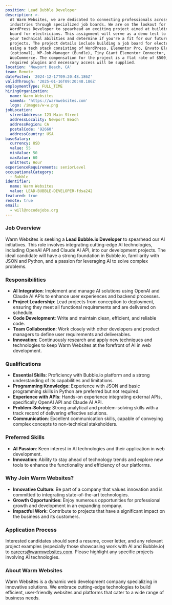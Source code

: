 ```yaml
---
position: Lead Bubble Developer
description: >-
  At Warm Websites, we are dedicated to connecting professionals across various
  industries through specialized job boards. We are on the lookout for a skilled
  WordPress Developer to spearhead an exciting project aimed at building a job
  board for electricians. This assignment will serve as a demo test to evaluate
  your technical abilities and determine if you're a fit for our future
  projects. The project details include building a job board for electricians
  using a tech stack consisting of WordPress, Elementor Pro, Envato Elements Kit
  (optional), WP-Job-Manager (Bundle), Tiny Giant Elementor Connector, and
  WooCommerce. The compensation for the project is a flat rate of $500, and all
  required plugins and necessary access will be supplied.
location: 'Newport Beach, CA'
team: Remote
datePosted: '2024-12-17T09:20:48.186Z'
validThrough: '2025-01-16T09:20:48.186Z'
employmentType: FULL_TIME
hiringOrganization:
  name: Warm Websites
  sameAs: 'https://warmwebsites.com'
  logo: /images/w-w.png
jobLocation:
  streetAddress: 123 Main Street
  addressLocality: Newport Beach
  addressRegion: CA
  postalCode: '92660'
  addressCountry: USA
baseSalary:
  currency: USD
  value: 55
  minValue: 50
  maxValue: 60
  unitText: Hour
experienceRequirements: seniorLevel
occupationalCategory:
  - Bubble
identifier:
  name: Warm Websites
  value: LEAD-BUBBLE-DEVELOPER-fdsa242
featured: true
remote: true
email:
  - will@nocodejobs.org
---
```


### Job Overview
Warm Websites is seeking a **Lead Bubble.io Developer** to spearhead our AI initiatives. This role involves integrating cutting-edge AI technologies, including OpenAI API and Claude AI API, into our development projects. The ideal candidate will have a strong foundation in Bubble.io, familiarity with JSON and Python, and a passion for leveraging AI to solve complex problems.

### Responsibilities
- **AI Integration**: Implement and manage AI solutions using OpenAI and Claude AI APIs to enhance user experiences and backend processes.
- **Project Leadership**: Lead projects from conception to deployment, ensuring they meet all functional requirements and are delivered on schedule.
- **Code Development**: Write and maintain clean, efficient, and reliable code.
- **Team Collaboration**: Work closely with other developers and product managers to define user requirements and deliverables.
- **Innovation**: Continuously research and apply new techniques and technologies to keep Warm Websites at the forefront of AI in web development.

### Qualifications
- **Essential Skills**: Proficiency with Bubble.io platform and a strong understanding of its capabilities and limitations.
- **Programming Knowledge**: Experience with JSON and basic programming skills in Python are preferred but not required.
- **Experience with APIs**: Hands-on experience integrating external APIs, specifically OpenAI API and Claude AI API.
- **Problem-Solving**: Strong analytical and problem-solving skills with a track record of delivering effective solutions.
- **Communication**: Excellent communication skills, capable of conveying complex concepts to non-technical stakeholders.

### Preferred Skills
- **AI Passion**: Keen interest in AI technologies and their application in web development.
- **Innovation**: Ability to stay ahead of technology trends and explore new tools to enhance the functionality and efficiency of our platforms.

### Why Join Warm Websites?
- **Innovative Culture**: Be part of a company that values innovation and is committed to integrating state-of-the-art technologies.
- **Growth Opportunities**: Enjoy numerous opportunities for professional growth and development in an expanding company.
- **Impactful Work**: Contribute to projects that have a significant impact on the business and its customers.

### Application Process
Interested candidates should send a resume, cover letter, and any relevant project examples (especially those showcasing work with AI and Bubble.io) to [careers@warmwebsites.com](mailto:careers@warmwebsites.com). Please highlight any specific projects involving AI technologies.

### About Warm Websites
Warm Websites is a dynamic web development company specializing in innovative solutions. We embrace cutting-edge technologies to build efficient, user-friendly websites and platforms that cater to a wide range of business needs.
